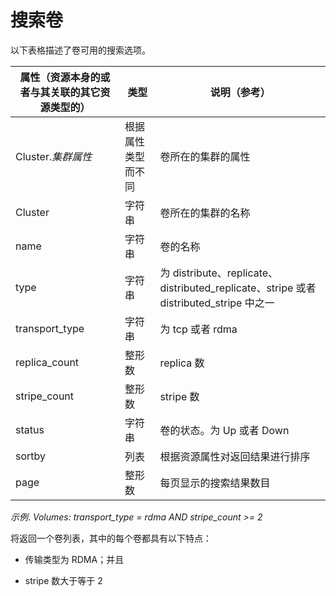 # 搜索卷

以下表格描述了卷可用的搜索选项。

|属性（资源本身的或者与其关联的其它资源类型的）|类型|说明（参考）|
|----------------------------------------------|----|------------|
|Cluster.*集群属性*|根据属性类型而不同|卷所在的集群的属性|
|Cluster|字符串|卷所在的集群的名称|
|name|字符串|卷的名称|
|type|字符串|为 distribute、replicate、distributed\_replicate、stripe 或者 distributed\_stripe 中之一|
|transport\_type|字符串|为 tcp 或者 rdma|
|replica\_count|整形数|replica 数|
|stripe\_count|整形数|stripe 数|
|status|字符串|卷的状态。为 Up 或者 Down|
|sortby|列表|根据资源属性对返回结果进行排序|
|page|整形数|每页显示的搜索结果数目|

*示例*.
*Volumes: transport\_type = rdma AND stripe\_count \>= 2*

将返回一个卷列表，其中的每个卷都具有以下特点：

-   传输类型为 RDMA；并且

-   stripe 数大于等于 2

